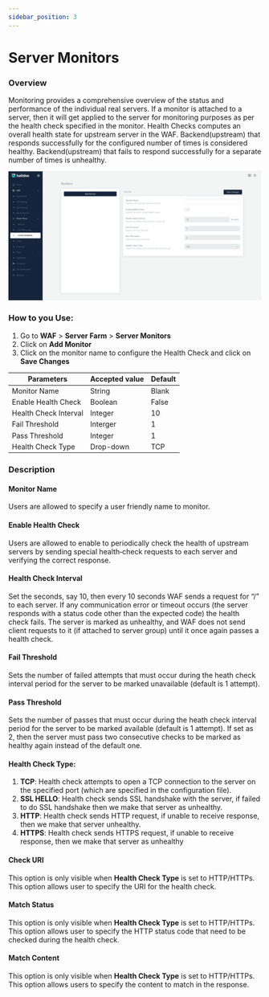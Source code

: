 ```yaml
---
sidebar_position: 3
---
```


# Server Monitors

### Overview
Monitoring provides a comprehensive overview of the status and performance of the individual real servers. If a monitor is attached to a server, then it will get applied to the server for monitoring purposes as per the health check specified in the monitor. Health Checks computes an overall health state for upstream server in the WAF. Backend(upstream) that responds successfully for the configured number of times is considered healthy. Backend(upstream) that fails to respond successfully for a separate number of times is unhealthy.

![Monitors](/img/ce-waf/docs/monitor2.png)

### How to you Use:

1. Go to **WAF** > **Server Farm** > **Server Monitors**
2. Click on **Add Monitor**
3. Click on the monitor name to configure the Health Check and click on **Save Changes**


| Parameters            | Accepted value |  Default |
|-----------------------|----------------|----------|
| Monitor Name          | String         | Blank    |
| Enable Health Check   | Boolean        | False    |
| Health Check Interval | Integer        | 10       |
| Fail Threshold        | Interger       | 1        |
| Pass Threshold        | Integer        | 1        |
| Health Check Type     | Drop-down      | TCP      |

### Description

#### Monitor Name 
Users are allowed to specify a user friendly name to monitor.

#### Enable Health Check
Users are allowed to enable to periodically check the health of upstream servers by sending special health‑check requests to each server and verifying the correct response.

#### Health Check Interval
Set the seconds, say 10, then every 10 seconds WAF sends a request for “/” to each server. If any communication error or timeout occurs (the server responds with a status code other than the expected code) the health check fails. The server is marked as unhealthy, and WAF does not send client requests to it (if attached to server group) until it once again passes a health check.

#### Fail Threshold
Sets the number of failed attempts that must occur during the heath check interval period for the server to be marked unavailable (default is 1 attempt).
  
#### Pass Threshold 
Sets the number of passes that must occur during the heath check interval period for the server to be marked available (default is 1 attempt). If set as 2, then the server must pass two consecutive checks to be marked as healthy again instead of the default one.

#### Health Check Type:
1. **TCP**: 
Health check attempts to open a TCP connection to the server on the specified port (which are specified in the configuration file).
2.  **SSL HELLO**:
Health check sends SSL handshake with the server, if failed to do SSL handshake then we make that server as unhealthy.
3.  **HTTP**: 
Health check sends HTTP request, if unable to receive response, then we make that server unhealthy.
4.  **HTTPS**: 
Health check sends HTTPS request, if unable to receive response, then we make that server as unhealthy

#### Check URI
This option is only visible when **Health Check Type** is set to HTTP/HTTPs. This option allows user to specify the URI for the health check.

####  Match Status
This option is only visible when **Health Check Type** is set to HTTP/HTTPs. This option allows user to specify the HTTP status code that need to be checked during the health check.

#### Match Content
This option is only visible when **Health Check Type** is set to HTTP/HTTPs. This option allows users to specify the content to match in the response.
